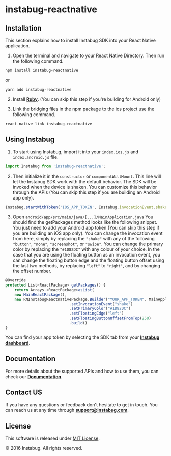 
# instabug-reactnative

## Installation
This section explains how to install Instabug SDK into your React Native application.

1. Open the terminal and navigate to your React Native Directory. Then run the following command.

```bash
npm install instabug-reactnative
```
or

```bash
yarn add instabug-reactnative
```

2. Install [**Ruby**](https://www.ruby-lang.org/en/documentation/installation/). (You can skip this step if you're building for Android only)

3. Link the bridging files in the npm package to the ios project use the following command.
```bash
react-native link instabug-reactnative
```

## Using Instabug
1. To start using Instabug, import it into your `index.ios.js` and `index.android.js` file.

```javascript
import Instabug from 'instabug-reactnative';
```
2. Then initialize it in the `constructor` or `componentWillMount`. This line will let the Instabug SDK work with the default behavior. The SDK will be invoked when the device is shaken. You can customize this behavior through the APIs (You can skip this step if you are building an Android app only).

```javascript
Instabug.startWithToken('IOS_APP_TOKEN', Instabug.invocationEvent.shake);
```
3. Open `android/app/src/main/java/[...]/MainApplication.java`
   You should find the getPackages method looks like the following snippet. You just need to add your Android app token (You can skip this step if you are building an iOS app only). You can change the invocation event from here, simply by replacing the `"shake"` with any of the following `"button"`, `"none"`, `"screenshot"`, or `"swipe"`. You can change the primary color by replacing the `"#1D82DC"` with any colour of your choice.
   In the case that you are using the floating button as an invocation event, you can change the floating button edge and the floating button offset using the last two methods, by replacing `"left"` to `"right"`, and by changing the offset number. 
```javascript
@Override
protected List<ReactPackage> getPackages() {
	return Arrays.<ReactPackage>asList(
	new MainReactPackage(),
	new RNInstabugReactnativePackage.Builder("YOUR_APP_TOKEN", MainApplication.this)
                            .setInvocationEvent("shake")
                            .setPrimaryColor("#1D82DC")
                            .setFloatingEdge("left")
                            .setFloatingButtonOffsetFromTop(250)
                            .build()
}
```
You can find your app token by selecting the SDK tab from your [**Instabug dashboard**](https://dashboard.instabug.com/app/sdk/).

## Documentation
For more details about the supported APIs and how to use them, you can check our [**Documentation**](https://docs.instabug.com/docs/react-native-overview).


## Contact US 
If you have any questions or feedback don't hesitate to get in touch. You can reach us at any time through **support@instabug.com**.



## License

This software is released under <a href="https://opensource.org/licenses/mit-license.php">MIT License</a>.

© 2016 Instabug. All rights reserved.
